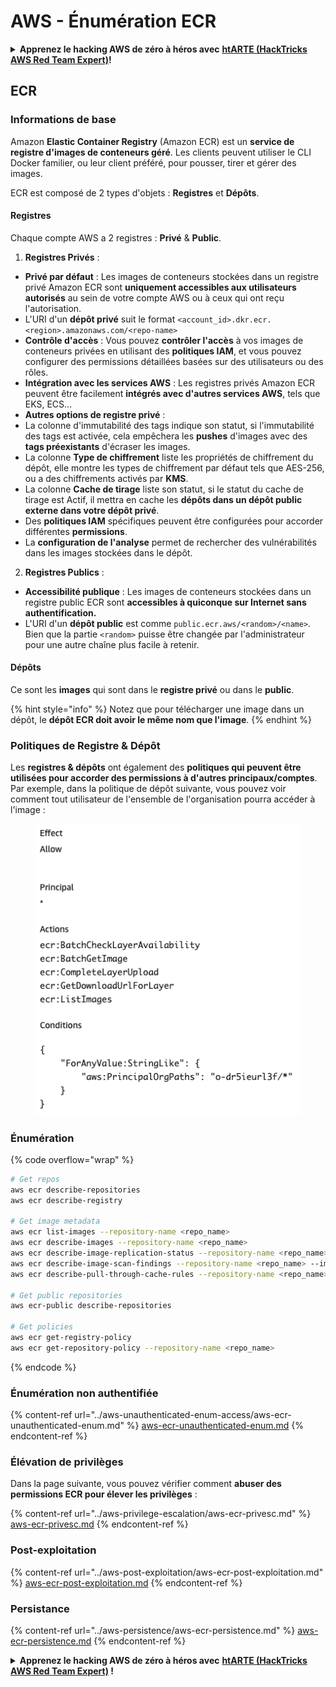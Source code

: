 # AWS - Énumération ECR

<details>

<summary><strong>Apprenez le hacking AWS de zéro à héros avec</strong> <a href="https://training.hacktricks.xyz/courses/arte"><strong>htARTE (HackTricks AWS Red Team Expert)</strong></a><strong>!</strong></summary>

Autres moyens de soutenir HackTricks :

* Si vous souhaitez voir votre **entreprise annoncée dans HackTricks** ou **télécharger HackTricks en PDF**, consultez les [**PLANS D'ABONNEMENT**](https://github.com/sponsors/carlospolop)!
* Obtenez le [**merchandising officiel PEASS & HackTricks**](https://peass.creator-spring.com)
* Découvrez [**La Famille PEASS**](https://opensea.io/collection/the-peass-family), notre collection d'[**NFTs**](https://opensea.io/collection/the-peass-family) exclusifs
* **Rejoignez le** 💬 [**groupe Discord**](https://discord.gg/hRep4RUj7f) ou le [**groupe Telegram**](https://t.me/peass) ou **suivez** moi sur **Twitter** 🐦 [**@carlospolopm**](https://twitter.com/carlospolopm)**.**
* **Partagez vos astuces de hacking en soumettant des PR aux dépôts github** [**HackTricks**](https://github.com/carlospolop/hacktricks) et [**HackTricks Cloud**](https://github.com/carlospolop/hacktricks-cloud).

</details>

## ECR

### Informations de base

Amazon **Elastic Container Registry** (Amazon ECR) est un **service de registre d'images de conteneurs géré**. Les clients peuvent utiliser le CLI Docker familier, ou leur client préféré, pour pousser, tirer et gérer des images.

ECR est composé de 2 types d'objets : **Registres** et **Dépôts**.

#### Registres

Chaque compte AWS a 2 registres : **Privé** & **Public**.

1. **Registres Privés** :

* **Privé par défaut** : Les images de conteneurs stockées dans un registre privé Amazon ECR sont **uniquement accessibles aux utilisateurs autorisés** au sein de votre compte AWS ou à ceux qui ont reçu l'autorisation.
* L'URI d'un **dépôt privé** suit le format `<account_id>.dkr.ecr.<region>.amazonaws.com/<repo-name>`
* **Contrôle d'accès** : Vous pouvez **contrôler l'accès** à vos images de conteneurs privées en utilisant des **politiques IAM**, et vous pouvez configurer des permissions détaillées basées sur des utilisateurs ou des rôles.
* **Intégration avec les services AWS** : Les registres privés Amazon ECR peuvent être facilement **intégrés avec d'autres services AWS**, tels que EKS, ECS...
* **Autres options de registre privé** :
* La colonne d'immutabilité des tags indique son statut, si l'immutabilité des tags est activée, cela empêchera les **pushes** d'images avec des **tags préexistants** d'écraser les images.
* La colonne **Type de chiffrement** liste les propriétés de chiffrement du dépôt, elle montre les types de chiffrement par défaut tels que AES-256, ou a des chiffrements activés par **KMS**.
* La colonne **Cache de tirage** liste son statut, si le statut du cache de tirage est Actif, il mettra en cache les **dépôts dans un dépôt public externe dans votre dépôt privé**.
* Des **politiques IAM** spécifiques peuvent être configurées pour accorder différentes **permissions**.
* La **configuration de l'analyse** permet de rechercher des vulnérabilités dans les images stockées dans le dépôt.

2. **Registres Publics** :

* **Accessibilité publique** : Les images de conteneurs stockées dans un registre public ECR sont **accessibles à quiconque sur Internet sans authentification.**
* L'URI d'un **dépôt public** est comme `public.ecr.aws/<random>/<name>`. Bien que la partie `<random>` puisse être changée par l'administrateur pour une autre chaîne plus facile à retenir.

#### **Dépôts**

Ce sont les **images** qui sont dans le **registre privé** ou dans le **public**.

{% hint style="info" %}
Notez que pour télécharger une image dans un dépôt, le **dépôt ECR doit avoir le même nom que l'image**.
{% endhint %}

### Politiques de Registre & Dépôt

Les **registres & dépôts** ont également des **politiques qui peuvent être utilisées pour accorder des permissions à d'autres principaux/comptes**. Par exemple, dans la politique de dépôt suivante, vous pouvez voir comment tout utilisateur de l'ensemble de l'organisation pourra accéder à l'image :

<figure><img src="../../../.gitbook/assets/image (87).png" alt=""><figcaption></figcaption></figure>

### Énumération

{% code overflow="wrap" %}
```bash
# Get repos
aws ecr describe-repositories
aws ecr describe-registry

# Get image metadata
aws ecr list-images --repository-name <repo_name>
aws ecr describe-images --repository-name <repo_name>
aws ecr describe-image-replication-status --repository-name <repo_name> --image-id <image_id>
aws ecr describe-image-scan-findings --repository-name <repo_name> --image-id <image_id>
aws ecr describe-pull-through-cache-rules --repository-name <repo_name> --image-id <image_id>

# Get public repositories
aws ecr-public describe-repositories

# Get policies
aws ecr get-registry-policy
aws ecr get-repository-policy --repository-name <repo_name>
```
{% endcode %}

### Énumération non authentifiée

{% content-ref url="../aws-unauthenticated-enum-access/aws-ecr-unauthenticated-enum.md" %}
[aws-ecr-unauthenticated-enum.md](../aws-unauthenticated-enum-access/aws-ecr-unauthenticated-enum.md)
{% endcontent-ref %}

### Élévation de privilèges

Dans la page suivante, vous pouvez vérifier comment **abuser des permissions ECR pour élever les privilèges** :

{% content-ref url="../aws-privilege-escalation/aws-ecr-privesc.md" %}
[aws-ecr-privesc.md](../aws-privilege-escalation/aws-ecr-privesc.md)
{% endcontent-ref %}

### Post-exploitation

{% content-ref url="../aws-post-exploitation/aws-ecr-post-exploitation.md" %}
[aws-ecr-post-exploitation.md](../aws-post-exploitation/aws-ecr-post-exploitation.md)
{% endcontent-ref %}

### Persistance

{% content-ref url="../aws-persistence/aws-ecr-persistence.md" %}
[aws-ecr-persistence.md](../aws-persistence/aws-ecr-persistence.md)
{% endcontent-ref %}

<details>

<summary><strong>Apprenez le hacking AWS de zéro à héros avec</strong> <a href="https://training.hacktricks.xyz/courses/arte"><strong>htARTE (HackTricks AWS Red Team Expert)</strong></a><strong> !</strong></summary>

Autres moyens de soutenir HackTricks :

* Si vous souhaitez voir votre **entreprise annoncée dans HackTricks** ou **télécharger HackTricks en PDF**, consultez les [**PLANS D'ABONNEMENT**](https://github.com/sponsors/carlospolop) !
* Obtenez le [**merchandising officiel PEASS & HackTricks**](https://peass.creator-spring.com)
* Découvrez [**La Famille PEASS**](https://opensea.io/collection/the-peass-family), notre collection d'[**NFTs**](https://opensea.io/collection/the-peass-family) exclusifs
* **Rejoignez le** 💬 [**groupe Discord**](https://discord.gg/hRep4RUj7f) ou le [**groupe Telegram**](https://t.me/peass) ou **suivez-moi** sur **Twitter** 🐦 [**@carlospolopm**](https://twitter.com/carlospolopm)**.**
* **Partagez vos astuces de hacking en soumettant des PR aux dépôts github** [**HackTricks**](https://github.com/carlospolop/hacktricks) et [**HackTricks Cloud**](https://github.com/carlospolop/hacktricks-cloud).

</details>
